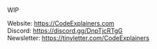 WIP

Website: https://CodeExplainers.com  
Discord: https://discord.gg/DnpTjcRTgG  
Newsletter: https://tinyletter.com/CodeExplainers  
